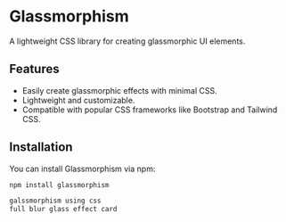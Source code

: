 
# Glassmorphism

A lightweight CSS library for creating glassmorphic UI elements.

## Features

- Easily create glassmorphic effects with minimal CSS.
- Lightweight and customizable.
- Compatible with popular CSS frameworks like Bootstrap and Tailwind CSS.

## Installation

You can install Glassmorphism via npm:

```bash
npm install glassmorphism

galssmorphism using css
full blur glass effect card 
